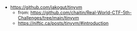 - https://github.com/jakogut/tinyvm
	- from: https://github.com/chaitin/Real-World-CTF-5th-Challenges/tree/main/tinyvm
	- https://niftic.ca/posts/tinyvm/#introduction